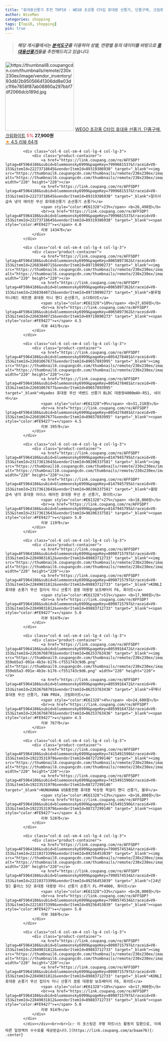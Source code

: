 ```yaml
---
title: "휴대용선풍기 추천 TOP10 - WEGO 초강풍 C타입 휴대용 선풍기, 단품구매, 크림화이트"
author: WiseMan
categories: shopping
tags: [Top10, shopping]
pin: true
---
```


> ##### 해당 게시물에서는 [**분석도구**](https://itemscout.io/)를 이용하여 **성별**, **연령별** 등의 데이터를 바탕으로 [**휴대용선풍기**](https://link.coupang.com/a/baae76)들을 추천해드리고 있습니다.
<div class="container"><div class="row">
            <div class="col-6 col-sm-4 col-lg-4 col-lg-3">
                <div class="product-container">
                    <a href="https://link.coupang.com/re/AFFSDP?lptag=AF5964186&subid=bluemoonsky6999&pageKey=8156557769&traceid=V0-153&itemId=23239183559&vendorItemId=90271626915" target="_blank"><img src="https://thumbnail8.coupangcdn.com/thumbnails/remote/230x230ex/image/vendor_inventory/93d8/2b95056641306dd8e03dc1f6e7858f87ab08860a297bbf7df2066dcb189d.jpg" alt="https://thumbnail8.coupangcdn.com/thumbnails/remote/230x230ex/image/vendor_inventory/93d8/2b95056641306dd8e03dc1f6e7858f87ab08860a297bbf7df2066dcb189d.jpg" width="220" height="220"></a>
                    <a href="https://link.coupang.com/re/AFFSDP?lptag=AF5964186&subid=bluemoonsky6999&pageKey=8156557769&traceid=V0-153&itemId=23239183559&vendorItemId=90271626915" target="_blank">WEGO 초강풍 C타입 휴대용 선풍기, 단품구매, 크림화이트</a>
                    <span style="color:#E61328">5%</span> <b>27,900원</b>
                    <br><a href="https://link.coupang.com/re/AFFSDP?lptag=AF5964186&subid=bluemoonsky6999&pageKey=8156557769&traceid=V0-153&itemId=23239183559&vendorItemId=90271626915" target="_blank"><span style="color:#FE9427">★</span> 4.5
                    리뷰 64개</a>
                </div>
            </div>
            
            <div class="col-6 col-sm-4 col-lg-4 col-lg-3">
                <div class="product-container">
                    <a href="https://link.coupang.com/re/AFFSDP?lptag=AF5964186&subid=bluemoonsky6999&pageKey=7999681537&traceid=V0-153&itemId=22273718645&vendorItemId=89319386938" target="_blank"><img src="https://thumbnail6.coupangcdn.com/thumbnails/remote/230x230ex/image/vendor_inventory/5caa/5ad6fd5fd1adf58191cadce6d34935ae413bb53243d71e7300b78e2acf5e.jpg" alt="https://thumbnail6.coupangcdn.com/thumbnails/remote/230x230ex/image/vendor_inventory/5caa/5ad6fd5fd1adf58191cadce6d34935ae413bb53243d71e7300b78e2acf5e.jpg" width="220" height="220"></a>
                    <a href="https://link.coupang.com/re/AFFSDP?lptag=AF5964186&subid=bluemoonsky6999&pageKey=7999681537&traceid=V0-153&itemId=22273718645&vendorItemId=89319386938" target="_blank">알리사 급속 냉각 에어컨 무선 휴대용선풍기 손선풍기 손풍기</a>
                    <span style="color:#E61328">23%</span> <b>26,490원</b>
                    <br><a href="https://link.coupang.com/re/AFFSDP?lptag=AF5964186&subid=bluemoonsky6999&pageKey=7999681537&traceid=V0-153&itemId=22273718645&vendorItemId=89319386938" target="_blank"><span style="color:#FE9427">★</span> 4.0
                    리뷰 1434개</a>
                </div>
            </div>
            
            <div class="col-6 col-sm-4 col-lg-4 col-lg-3">
                <div class="product-container">
                    <a href="https://link.coupang.com/re/AFFSDP?lptag=AF5964186&subid=bluemoonsky6999&pageKey=8065897362&traceid=V0-153&itemId=22683840715&vendorItemId=89719890273" target="_blank"><img src="https://thumbnail6.coupangcdn.com/thumbnails/remote/230x230ex/image/vendor_inventory/40f1/05192e7c423bf819b098be32c440a8682740d9fadbdcef5c989e973b342d.jpg" alt="https://thumbnail6.coupangcdn.com/thumbnails/remote/230x230ex/image/vendor_inventory/40f1/05192e7c423bf819b098be32c440a8682740d9fadbdcef5c989e973b342d.jpg" width="220" height="220"></a>
                    <a href="https://link.coupang.com/re/AFFSDP?lptag=AF5964186&subid=bluemoonsky6999&pageKey=8065897362&traceid=V0-153&itemId=22683840715&vendorItemId=89719890273" target="_blank">블루필 미니헤드 제트팬 휴대용 미니 핸디 손선풍기, 소다화이트</a>
                    <span style="color:#E61328">10%</span> <b>27,650원</b>
                    <br><a href="https://link.coupang.com/re/AFFSDP?lptag=AF5964186&subid=bluemoonsky6999&pageKey=8065897362&traceid=V0-153&itemId=22683840715&vendorItemId=89719890273" target="_blank"><span style="color:#FE9427">★</span> 4.5
                    리뷰 441개</a>
                </div>
            </div>
            
            <div class="col-6 col-sm-4 col-lg-4 col-lg-3">
                <div class="product-container">
                    <a href="https://link.coupang.com/re/AFFSDP?lptag=AF5964186&subid=bluemoonsky6999&pageKey=8054278401&traceid=V0-153&itemId=22601067677&vendorItemId=89657893995" target="_blank"><img src="https://thumbnail8.coupangcdn.com/thumbnails/remote/230x230ex/image/vendor_inventory/0c4e/b916ffa82cc8a34f0a1af06970806ecffb99f70cbfe6734fcc39457e8581.jpg" alt="https://thumbnail8.coupangcdn.com/thumbnails/remote/230x230ex/image/vendor_inventory/0c4e/b916ffa82cc8a34f0a1af06970806ecffb99f70cbfe6734fcc39457e8581.jpg" width="220" height="220"></a>
                    <a href="https://link.coupang.com/re/AFFSDP?lptag=AF5964186&subid=bluemoonsky6999&pageKey=8054278401&traceid=V0-153&itemId=22601067677&vendorItemId=89657893995" target="_blank">Hyades 휴대용 무선 넥밴드 선풍기 BLDC 대용량4000mAh-R51, 네이비</a>
                    <span style="color:#E61328">9%</span> <b>31,210원</b>
                    <br><a href="https://link.coupang.com/re/AFFSDP?lptag=AF5964186&subid=bluemoonsky6999&pageKey=8054278401&traceid=V0-153&itemId=22601067677&vendorItemId=89657893995" target="_blank"><span style="color:#FE9427">★</span> 4.5
                    리뷰 395개</a>
                </div>
            </div>
            
            <div class="col-6 col-sm-4 col-lg-4 col-lg-3">
                <div class="product-container">
                    <a href="https://link.coupang.com/re/AFFSDP?lptag=AF5964186&subid=bluemoonsky6999&pageKey=8147945795&traceid=V0-153&itemId=23173613643&vendorItemId=90206337581" target="_blank"><img src="https://thumbnail10.coupangcdn.com/thumbnails/remote/230x230ex/image/vendor_inventory/cdf6/4ee94bec3f03b38db63ba9282bec9da4cea083848656e4b05e21a1f7e9fe.jpg" alt="https://thumbnail10.coupangcdn.com/thumbnails/remote/230x230ex/image/vendor_inventory/cdf6/4ee94bec3f03b38db63ba9282bec9da4cea083848656e4b05e21a1f7e9fe.jpg" width="220" height="220"></a>
                    <a href="https://link.coupang.com/re/AFFSDP?lptag=AF5964186&subid=bluemoonsky6999&pageKey=8147945795&traceid=V0-153&itemId=23173613643&vendorItemId=90206337581" target="_blank">올탐 급속 냉각 휴대용 아이스 에어컨 휴대용 무선 손 선풍기, 화이트</a>
                    <span style="color:#E61328">27%</span> <b>18,800원</b>
                    <br><a href="https://link.coupang.com/re/AFFSDP?lptag=AF5964186&subid=bluemoonsky6999&pageKey=8147945795&traceid=V0-153&itemId=23173613643&vendorItemId=90206337581" target="_blank"><span style="color:#FE9427">★</span> 5.0
                    리뷰 119개</a>
                </div>
            </div>
            
            <div class="col-6 col-sm-4 col-lg-4 col-lg-3">
                <div class="product-container">
                    <a href="https://link.coupang.com/re/AFFSDP?lptag=AF5964186&subid=bluemoonsky6999&pageKey=8090715797&traceid=V0-153&itemId=22849031812&vendorItemId=89883712733" target="_blank"><img src="https://thumbnail6.coupangcdn.com/thumbnails/remote/230x230ex/image/vendor_inventory/f742/9a72c8f9ff31f9f6f324b5995485a2737a621b5ee513225cd7df52b1f4ca.jpg" alt="https://thumbnail6.coupangcdn.com/thumbnails/remote/230x230ex/image/vendor_inventory/f742/9a72c8f9ff31f9f6f324b5995485a2737a621b5ee513225cd7df52b1f4ca.jpg" width="220" height="220"></a>
                    <a href="https://link.coupang.com/re/AFFSDP?lptag=AF5964186&subid=bluemoonsky6999&pageKey=8090715797&traceid=V0-153&itemId=22849031812&vendorItemId=89883712733" target="_blank">KONLI 휴대용 손풍기 무선 접이식 미니 선풍기 겸용 대용량 보조배터리 F6, 화이트</a>
                    <span style="color:#E61328">51%</span> <b>17,900원</b>
                    <br><a href="https://link.coupang.com/re/AFFSDP?lptag=AF5964186&subid=bluemoonsky6999&pageKey=8090715797&traceid=V0-153&itemId=22849031812&vendorItemId=89883712733" target="_blank"><span style="color:#FE9427">★</span> 5.0
                    리뷰 914개</a>
                </div>
            </div>
            
            <div class="col-6 col-sm-4 col-lg-4 col-lg-3">
                <div class="product-container">
                    <a href="https://link.coupang.com/re/AFFSDP?lptag=AF5964186&subid=bluemoonsky6999&pageKey=8059916472&traceid=V0-153&itemId=22636768701&vendorItemId=86253763436" target="_blank"><img src="https://thumbnail9.coupangcdn.com/thumbnails/remote/230x230ex/image/retail/images/141274090930105-359eb5a3-091e-4b3e-b176-cf551743c9d6.png" alt="https://thumbnail9.coupangcdn.com/thumbnails/remote/230x230ex/image/retail/images/141274090930105-359eb5a3-091e-4b3e-b176-cf551743c9d6.png" width="220" height="220"></a>
                    <a href="https://link.coupang.com/re/AFFSDP?lptag=AF5964186&subid=bluemoonsky6999&pageKey=8059916472&traceid=V0-153&itemId=22636768701&vendorItemId=86253763436" target="_blank">루메나 휴대용 무선 선풍기, FAN PRO4, 크림화이트</a>
                    <span style="color:#E61328">4%</span> <b>24,600원</b>
                    <br><a href="https://link.coupang.com/re/AFFSDP?lptag=AF5964186&subid=bluemoonsky6999&pageKey=8059916472&traceid=V0-153&itemId=22636768701&vendorItemId=86253763436" target="_blank"><span style="color:#FE9427">★</span> 4.5
                    리뷰 767개</a>
                </div>
            </div>
            
            <div class="col-6 col-sm-4 col-lg-4 col-lg-3">
                <div class="product-container">
                    <a href="https://link.coupang.com/re/AFFSDP?lptag=AF5964186&subid=bluemoonsky6999&pageKey=7415491590&traceid=V0-153&itemId=19223531979&vendorItemId=88727299146" target="_blank"><img src="https://thumbnail8.coupangcdn.com/thumbnails/remote/230x230ex/image/vendor_inventory/3eb2/ba3800bd88c8cfb656c53aad8e2ab847c7625585c5f2518faf38d0bdcbef.jpg" alt="https://thumbnail8.coupangcdn.com/thumbnails/remote/230x230ex/image/vendor_inventory/3eb2/ba3800bd88c8cfb656c53aad8e2ab847c7625585c5f2518faf38d0bdcbef.jpg" width="220" height="220"></a>
                    <a href="https://link.coupang.com/re/AFFSDP?lptag=AF5964186&subid=bluemoonsky6999&pageKey=7415491590&traceid=V0-153&itemId=19223531979&vendorItemId=88727299146" target="_blank">NUNUHANA USB충전팬 휴대용 탁상용 목걸이 핸디 선풍기, 블루</a>
                    <span style="color:#E61328">13%</span> <b>16,800원</b>
                    <br><a href="https://link.coupang.com/re/AFFSDP?lptag=AF5964186&subid=bluemoonsky6999&pageKey=7415491590&traceid=V0-153&itemId=19223531979&vendorItemId=88727299146" target="_blank"><span style="color:#FE9427">★</span> 4.5
                    리뷰 528개</a>
                </div>
            </div>
            
            <div class="col-6 col-sm-4 col-lg-4 col-lg-3">
                <div class="product-container">
                    <a href="https://link.coupang.com/re/AFFSDP?lptag=AF5964186&subid=bluemoonsky6999&pageKey=7990574534&traceid=V0-153&itemId=22210373399&vendorItemId=89256453039" target="_blank"><img src="https://thumbnail8.coupangcdn.com/thumbnails/remote/230x230ex/image/vendor_inventory/07de/9804dde19d1dc36088505c5a2111afeef73f3a200b4e311763653c17d3ec.jpg" alt="https://thumbnail8.coupangcdn.com/thumbnails/remote/230x230ex/image/vendor_inventory/07de/9804dde19d1dc36088505c5a2111afeef73f3a200b4e311763653c17d3ec.jpg" width="220" height="220"></a>
                    <a href="https://link.coupang.com/re/AFFSDP?lptag=AF5964186&subid=bluemoonsky6999&pageKey=7990574534&traceid=V0-153&itemId=22210373399&vendorItemId=89256453039" target="_blank">[24년형] 풀라스 5단 휴대용 대용량 미니 선풍기 손풍기 FL-PF4000, 화이트</a>
                    <span style="color:#E61328">33%</span> <b>28,000원</b>
                    <br><a href="https://link.coupang.com/re/AFFSDP?lptag=AF5964186&subid=bluemoonsky6999&pageKey=7990574534&traceid=V0-153&itemId=22210373399&vendorItemId=89256453039" target="_blank"><span style="color:#FE9427">★</span> 5.0
                    리뷰 388개</a>
                </div>
            </div>
            
            <div class="col-6 col-sm-4 col-lg-4 col-lg-3">
                <div class="product-container">
                    <a href="https://link.coupang.com/re/AFFSDP?lptag=AF5964186&subid=bluemoonsky6999&pageKey=8090715797&traceid=V0-153&itemId=22849031812&vendorItemId=89883712733" target="_blank"><img src="https://thumbnail6.coupangcdn.com/thumbnails/remote/230x230ex/image/vendor_inventory/f742/9a72c8f9ff31f9f6f324b5995485a2737a621b5ee513225cd7df52b1f4ca.jpg" alt="https://thumbnail6.coupangcdn.com/thumbnails/remote/230x230ex/image/vendor_inventory/f742/9a72c8f9ff31f9f6f324b5995485a2737a621b5ee513225cd7df52b1f4ca.jpg" width="220" height="220"></a>
                    <a href="https://link.coupang.com/re/AFFSDP?lptag=AF5964186&subid=bluemoonsky6999&pageKey=8090715797&traceid=V0-153&itemId=22849031812&vendorItemId=89883712733" target="_blank">KONLI 휴대용 손풍기 무선 접이식 미니 선풍기 겸용 대용량 보조배터리 F6, 화이트</a>
                    <span style="color:#E61328">18%</span> <b>17,900원</b>
                    <br><a href="https://link.coupang.com/re/AFFSDP?lptag=AF5964186&subid=bluemoonsky6999&pageKey=8090715797&traceid=V0-153&itemId=22849031812&vendorItemId=89883712733" target="_blank"><span style="color:#FE9427">★</span> 5.0
                    리뷰 914개</a>
                </div>
            </div>
            </div></div><br><br>[👉 이 포스팅은 쿠팡 파트너스 활동의 일환으로, 이에 따른 일정액의 수수료를 제공받습니다.](https://link.coupang.com/a/baae76){: .center}